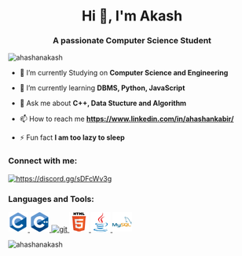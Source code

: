 <h1 align="center">Hi 👋, I'm Akash</h1>
<h3 align="center">A passionate Computer Science Student</h3>

<p align="left"> <img src="https://komarev.com/ghpvc/?username=ahashanakash&label=Profile%20views&color=0e75b6&style=flat" alt="ahashanakash" /> </p>

- 📖 I’m currently Studying on **Computer Science and Engineering**

- 🌱 I’m currently learning **DBMS, Python, JavaScript**

- 💬 Ask me about **C++, Data Stucture and Algorithm**

- 📫 How to reach me **https://www.linkedin.com/in/ahashankabir/**

- ⚡ Fun fact **I am too lazy to sleep**

<h3 align="left">Connect with me:</h3>
<p align="left">
<a href="https://discord.gg/https://discord.gg/sDFcWv3g" target="blank"><img align="center" src="https://raw.githubusercontent.com/rahuldkjain/github-profile-readme-generator/master/src/images/icons/Social/discord.svg" alt="https://discord.gg/sDFcWv3g" height="30" width="40" /></a>
</p>

<h3 align="left">Languages and Tools:</h3>
<p align="left"> <a href="https://www.cprogramming.com/" target="_blank" rel="noreferrer"> <img src="https://raw.githubusercontent.com/devicons/devicon/master/icons/c/c-original.svg" alt="c" width="40" height="40"/> </a> <a href="https://www.w3schools.com/cpp/" target="_blank" rel="noreferrer"> <img src="https://raw.githubusercontent.com/devicons/devicon/master/icons/cplusplus/cplusplus-original.svg" alt="cplusplus" width="40" height="40"/> </a> <a href="https://git-scm.com/" target="_blank" rel="noreferrer"> <img src="https://www.vectorlogo.zone/logos/git-scm/git-scm-icon.svg" alt="git" width="40" height="40"/> </a> <a href="https://www.w3.org/html/" target="_blank" rel="noreferrer"> <img src="https://raw.githubusercontent.com/devicons/devicon/master/icons/html5/html5-original-wordmark.svg" alt="html5" width="40" height="40"/> </a> <a href="https://www.java.com" target="_blank" rel="noreferrer"> <img src="https://raw.githubusercontent.com/devicons/devicon/master/icons/java/java-original.svg" alt="java" width="40" height="40"/> </a> <a href="https://www.mysql.com/" target="_blank" rel="noreferrer"> <img src="https://raw.githubusercontent.com/devicons/devicon/master/icons/mysql/mysql-original-wordmark.svg" alt="mysql" width="40" height="40"/> </a> </p>

<p><img align="left" src="https://github-readme-stats.vercel.app/api/top-langs?username=ahashanakash&show_icons=true&locale=en&layout=compact" alt="ahashanakash" /></p>



